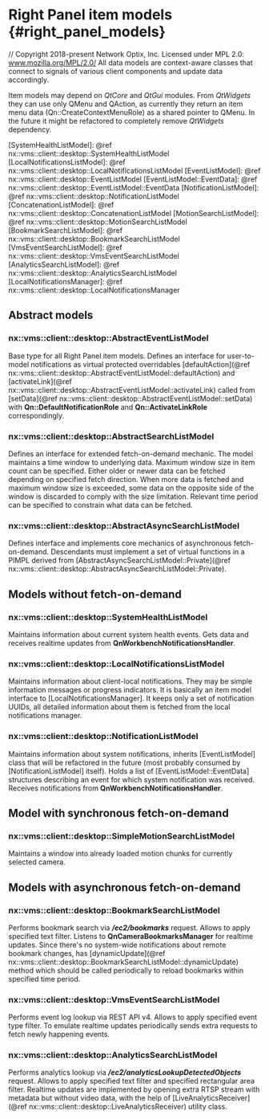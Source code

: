 # Right Panel item models {#right_panel_models}

// Copyright 2018-present Network Optix, Inc. Licensed under MPL 2.0: www.mozilla.org/MPL/2.0/
All data models are context-aware classes that connect to signals of various client components
and update data accordingly.

Item models may depend on *QtCore* and *QtGui* modules. From *QtWidgets* they can use only QMenu and
QAction, as currently they return an item menu data (Qn::CreateContextMenuRole) as a shared pointer
to QMenu. In the future it might be refactored to completely remove *QtWidgets* dependency.

[SystemHealthListModel]: @ref nx::vms::client::desktop::SystemHealthListModel
[LocalNotificationsListModel]: @ref nx::vms::client::desktop::LocalNotificationsListModel
[EventListModel]: @ref nx::vms::client::desktop::EventListModel
[EventListModel::EventData]: @ref nx::vms::client::desktop::EventListModel::EventData
[NotificationListModel]: @ref nx::vms::client::desktop::NotificationListModel
[ConcatenationListModel]: @ref nx::vms::client::desktop::ConcatenationListModel
[MotionSearchListModel]: @ref nx::vms::client::desktop::MotionSearchListModel
[BookmarkSearchListModel]: @ref nx::vms::client::desktop::BookmarkSearchListModel
[VmsEventSearchListModel]: @ref nx::vms::client::desktop::VmsEventSearchListModel
[AnalyticsSearchListModel]: @ref nx::vms::client::desktop::AnalyticsSearchListModel
[LocalNotificationsManager]: @ref nx::vms::client::desktop::LocalNotificationsManager

## Abstract models

### nx::vms::client::desktop::AbstractEventListModel
Base type for all Right Panel item models.
Defines an interface for user-to-model notifications as virtual protected overridables
[defaultAction](@ref nx::vms::client::desktop::AbstractEventListModel::defaultAction) and
[activateLink](@ref nx::vms::client::desktop::AbstractEventListModel::activateLink) called from
[setData](@ref nx::vms::client::desktop::AbstractEventListModel::setData) with
**Qn::DefaultNotificationRole** and **Qn::ActivateLinkRole** correspondingly.

### nx::vms::client::desktop::AbstractSearchListModel
Defines an interface for extended fetch-on-demand mechanic. The model maintains a time window
to underlying data. Maximum window size in item count can be specified. Either older or newer
data can be fetched depending on specified fetch direction. When more data is fetched and
maximum window size is exceeded, some data on the opposite side of the window is discarded
to comply with the size limitation. Relevant time period can be specified to constrain what data
can be fetched.

### nx::vms::client::desktop::AbstractAsyncSearchListModel
Defines interface and implements core mechanics of asynchronous fetch-on-demand.
Descendants must implement a set of virtual functions in a PIMPL derived from
[AbstractAsyncSearchListModel::Private](@ref nx::vms::client::desktop::AbstractAsyncSearchListModel::Private).

## Models without fetch-on-demand

### nx::vms::client::desktop::SystemHealthListModel
Maintains information about current system health events. Gets data and receives realtime updates
from **QnWorkbenchNotificationsHandler**.

### nx::vms::client::desktop::LocalNotificationsListModel
Maintains information about client-local notifications. They may be simple information messages or
progress indicators. It is basically an item model interface to [LocalNotificationsManager].
It keeps only a set of notification UUIDs, all detailed information about them is fetched from the
local notifications manager.

### nx::vms::client::desktop::NotificationListModel
Maintains information about system notifications, inherits [EventListModel] class that
will be refactored in the future (most probably consumed by [NotificationListModel] itself).
Holds a list of [EventListModel::EventData] structures describing an event for which
system notification was received. Receives notifications from **QnWorkbenchNotificationsHandler**.

## Model with synchronous fetch-on-demand

### nx::vms::client::desktop::SimpleMotionSearchListModel
Maintains a window into already loaded motion chunks for currently selected camera.

## Models with asynchronous fetch-on-demand

### nx::vms::client::desktop::BookmarkSearchListModel
Performs bookmark search via ***/ec2/bookmarks*** request. Allows to apply specified text filter.
Listens to **QnCameraBookmarksManager** for realtime updates. Since there's no system-wide
notifications about remote bookmark changes, has
[dynamicUpdate](@ref nx::vms::client::desktop::BookmarkSearchListModel::dynamicUpdate) method
which should be called periodically to reload bookmarks within specified time period.

### nx::vms::client::desktop::VmsEventSearchListModel
Performs event log lookup via REST API v4. Allows to apply specified event type
filter. To emulate realtime updates periodically sends extra requests to fetch newly happening
events.

### nx::vms::client::desktop::AnalyticsSearchListModel
Performs analytics lookup via ***/ec2/analyticsLookupDetectedObjects*** request. Allows to apply
specified text filter and specified rectangular area filter. Realtime updates are implemented by
opening extra RTSP stream with metadata but without video data, with the help of
[LiveAnalyticsReceiver](@ref nx::vms::client::desktop::LiveAnalyticsReceiver) utility class.
